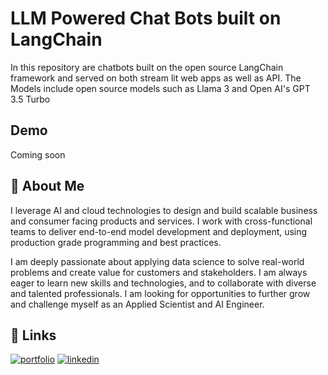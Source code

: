 
# LLM Powered Chat Bots built on LangChain

In this repository are chatbots built on the open source LangChain framework and served on both stream lit web apps as well as API. The Models include open source models such as Llama 3 and Open AI's GPT 3.5 Turbo


## Demo

<!-- [![solarized dualmode](https://github.com/altercation/solarized/raw/master/img/solarized-yinyang.png)](#features)
 -->

Coming soon

## 🚀 About Me
I leverage AI and cloud technologies to design and build scalable business and consumer facing products and services. I work with cross-functional teams to deliver end-to-end model development and deployment, using production grade programming and best practices. 

I am deeply passionate about applying data science to solve real-world problems and create value for customers and stakeholders. I am always eager to learn new skills and technologies, and to collaborate with diverse and talented professionals. I am looking for opportunities to further grow and challenge myself as an Applied Scientist and AI Engineer.

## 🔗 Links
[![portfolio](https://img.shields.io/badge/my_portfolio-000?style=for-the-badge&logo=ko-fi&logoColor=white)](https://github.com/AhmedAman94)
[![linkedin](https://img.shields.io/badge/linkedin-0A66C2?style=for-the-badge&logo=linkedin&logoColor=white)](https://www.linkedin.com/in/mahmedaman/)


